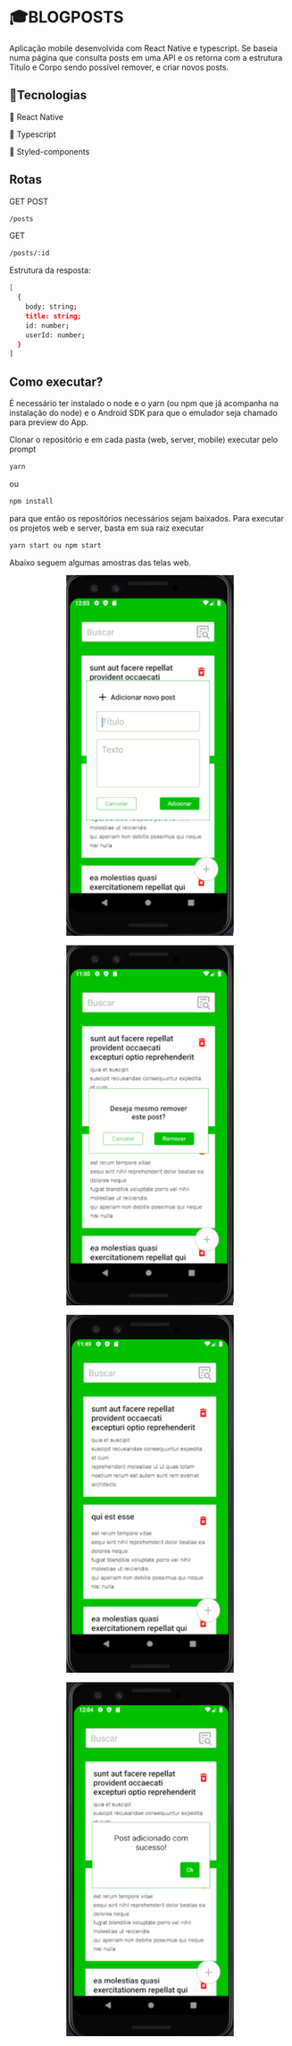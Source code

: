 # 🎓BLOGPOSTS

Aplicação mobile desenvolvida com React Native e typescript. Se baseia numa página que consulta posts em uma API e os retorna com a estrutura Titulo e Corpo sendo possível remover, e criar novos posts.

## 📁Tecnologias

📕 React Native

📘 Typescript

💅 Styled-components

## Rotas

GET POST
```bash
/posts
```
GET
```bash
/posts/:id
```

Estrutura da resposta:
```bash
[
  {
    body: string;
    title: string;
    id: number;
    userId: number;
  }
]
```
## Como executar?

É necessário ter instalado o node e o yarn (ou npm que já acompanha na instalação do node) e o Android SDK para que o emulador seja chamado para preview do App. 

Clonar o repositório e em cada pasta (web, server, mobile) executar pelo prompt 
```bash
yarn
```
ou
```bash
npm install 
```
para que então os repositórios necessários sejam baixados. Para executar os projetos web e server, basta em sua raiz executar 
```bash
yarn start ou npm start
```
Abaixo seguem algumas amostras das telas web.


<p align="center">
<img  src="https://github.com/carloshrf/blogposts/blob/master/public/images/create.png?raw=true"  width="300"/>
</p>

<p align="center">
<img  src="https://github.com/carloshrf/blogposts/blob/master/public/images/delete.png?raw=true"  width="300"/>
</p>

<p align="center">
<img  src="https://github.com/carloshrf/blogposts/blob/master/public/images/home.png?raw=true"  width="300"/>
</p>

<p align="center">
<img  src="https://github.com/carloshrf/blogposts/blob/master/public/images/success.png?raw=true"  width="300"/>
</p>
